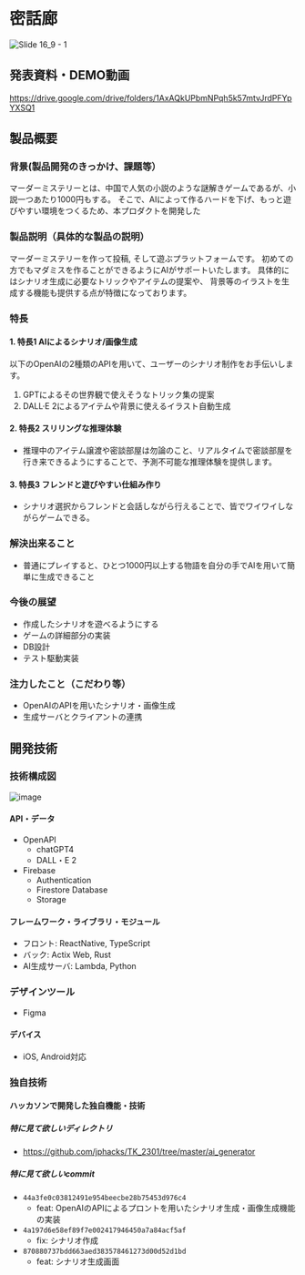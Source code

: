 # 密話廊
![Slide 16_9 - 1](https://github.com/jphacks/TK_2301/assets/81950820/ada805ca-cd58-4ff6-ac29-87814d9b8ad2)

## 発表資料・DEMO動画
https://drive.google.com/drive/folders/1AxAQkUPbmNPqh5k57mtvJrdPFYpYXSQ1

## 製品概要
### 背景(製品開発のきっかけ、課題等）
マーダーミステリーとは、中国で人気の小説のような謎解きゲームであるが、小説一つあたり1000円もする。
そこで、AIによって作るハードを下げ、もっと遊びやすい環境をつくるため、本プロダクトを開発した

### 製品説明（具体的な製品の説明）
マーダーミステリーを作って投稿, そして遊ぶプラットフォームです。
初めての方でもマダミスを作ることができるようにAIがサポートいたします。
具体的にはシナリオ生成に必要なトリックやアイテムの提案や、
背景等のイラストを生成する機能も提供する点が特徴になっております。

### 特長
#### 1. 特長1 AIによるシナリオ/画像生成
以下のOpenAIの2種類のAPIを用いて、ユーザーのシナリオ制作をお手伝いします。
1. GPTによるその世界観で使えそうなトリック集の提案
2. DALL·E 2によるアイテムや背景に使えるイラスト自動生成

#### 2. 特長2 スリリングな推理体験
- 推理中のアイテム譲渡や密談部屋は勿論のこと、リアルタイムで密談部屋を行き来できるようにすることで、予測不可能な推理体験を提供します。

#### 3. 特長3 フレンドと遊びやすい仕組み作り
- シナリオ選択からフレンドと会話しながら行えることで、皆でワイワイしながらゲームできる。

### 解決出来ること
- 普通にプレイすると、ひとつ1000円以上する物語を自分の手でAIを用いて簡単に生成できること

### 今後の展望
- 作成したシナリオを遊べるようにする
- ゲームの詳細部分の実装
- DB設計
- テスト駆動実装

### 注力したこと（こだわり等）
- OpenAIのAPIを用いたシナリオ・画像生成
- 生成サーバとクライアントの連携

## 開発技術
### 技術構成図
![image](https://github.com/jphacks/TK_2301/assets/81950820/02850cca-a256-4815-bea0-d70ef9b4db31)

#### API・データ
- OpenAPI
    - chatGPT4
    - DALL・E 2
- Firebase
    - Authentication
    - Firestore Database
    - Storage

#### フレームワーク・ライブラリ・モジュール
- フロント: ReactNative, TypeScript
- バック: Actix Web, Rust
- AI生成サーバ: Lambda, Python

### デザインツール
- Figma

#### デバイス
* iOS, Android対応

### 独自技術
#### ハッカソンで開発した独自機能・技術
##### 特に見て欲しいディレクトリ
- https://github.com/jphacks/TK_2301/tree/master/ai_generator
##### 特に見て欲しいcommit
- `44a3fe0c03812491e954beecbe28b75453d976c4`
	- feat: OpenAIのAPIによるプロントを用いたシナリオ生成・画像生成機能の実装
- `4a197d6e58ef89f7e002417946450a7a84acf5af`
	- fix: シナリオ作成
- `870880737bdd663aed383578461273d00d52d1bd`
  - feat: シナリオ生成画面

